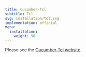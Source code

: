 ```yaml
---
title: Cucumber-Tcl
subtitle: Tcl
svg: installation/tcl.svg
implementation: official
menu:
  installation:
    weight: 50
---
```


Please see the [Cucumber-Tcl website](https://github.com/cucumber/cucumber-ruby-tcl).
